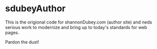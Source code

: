 # sdubeyAuthor

This is the origional code for shannonDubey.com (author site) and neds serious work to modernize and bring up to today's standards for web pages.

Pardon the dust!
